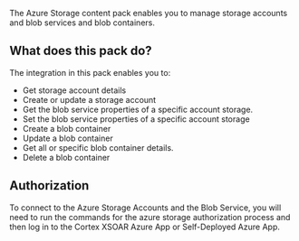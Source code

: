 The Azure Storage content pack enables you to manage storage accounts and blob services and blob containers.

## What does this pack do?

The integration in this pack enables you to:

- Get storage account details
- Create or update a storage account
- Get the blob service properties of a specific account storage.
- Set the blob service properties of a specific account storage
- Create a blob container
- Update a blob container
- Get all or specific blob container details.
- Delete a blob container

## Authorization

To connect to the Azure Storage Accounts and the Blob Service, you will need to run the commands for the azure storage authorization process
and then log in to the Cortex XSOAR Azure App or Self-Deployed Azure App.
